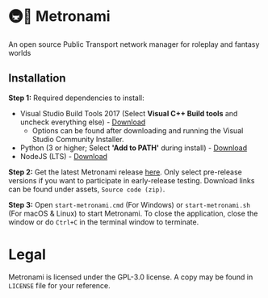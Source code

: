 # 🚇🌊 Metronami
An open source Public Transport network manager for roleplay and fantasy worlds
 
## Installation
**Step 1:** Required dependencies to install:
- Visual Studio Build Tools 2017 (Select **Visual C++ Build tools** and uncheck everything else) - [Download](https://visualstudio.microsoft.com/downloads)
   - Options can be found after downloading and running the Visual Studio Community Installer.
- Python (3 or higher; Select **'Add to PATH'** during install) - [Download](https://www.python.org/downloads/)
- NodeJS (LTS) - [Download](https://nodejs.org/en/)

**Step 2:** Get the latest Metronami release [here](https://github.com/hiyamashu/Metronami/releases). Only select pre-release versions if you want to participate in early-release testing. Download links can be found under assets, `Source code (zip)`.

**Step 3:** Open `start-metronami.cmd` (For Windows) or `start-metronami.sh` (For macOS & Linux) to start Metronami. To close the application, close the window or do `Ctrl+C` in the terminal window to terminate.

# Legal
Metronami is licensed under the GPL-3.0 license. A copy may be found in `LICENSE` file for your reference.
